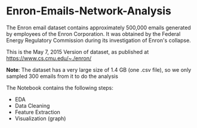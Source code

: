 # Enron-Emails-Network-Analysis
The Enron email dataset contains approximately 500,000 emails generated by employees of the Enron Corporation. It was obtained by the Federal Energy Regulatory Commission during its investigation of Enron's collapse.

This is the May 7, 2015 Version of dataset, as published at https://www.cs.cmu.edu/~./enron/


**Note**:  The dataset has a very large size of 1.4 GB (one .csv file), so we only sampled 300 emails from it to do the analysis

The Notebook contains the following steps: 

- EDA
- Data Cleaning
- Feature Extraction
- Visualization (graph)
